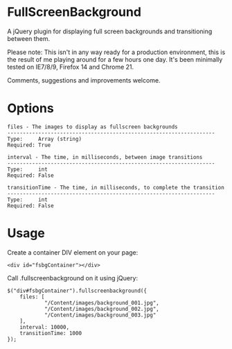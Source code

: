 FullScreenBackground
====================

A jQuery plugin for displaying full screen backgrounds and transitioning between them.

Please note: This isn't in any way ready for a production environment, this is the result of me playing
around for a few hours one day. It's been minimally tested on IE7/8/9, Firefox 14 and Chrome 21.

Comments, suggestions and improvements welcome.

Options
=======
        
    files - The images to display as fullscreen backgrounds
    -------------------------------------------------------------------
    Type:     Array (string)
    Required: True
    
    interval - The time, in milliseconds, between image transitions
    -------------------------------------------------------------------
    Type:     int
    Required: False
    
    transitionTime - The time, in milliseconds, to complete the transition
    -------------------------------------------------------------------
    Type:     int
    Required: False
    
Usage
=====

Create a container DIV element on your page:

    <div id="fsbgContainer"></div>

Call .fullscreenbackground on it using jQuery:

    $("div#fsbgContainer").fullscreenbackground({
        files: [
                "/Content/images/background_001.jpg",
                "/Content/images/background_002.jpg",
                "/Content/images/background_003.jpg"
        ],
        interval: 10000,
        transitionTime: 1000
    });
